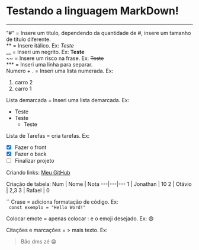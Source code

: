 # Testando a linguagem MarkDown!
***
"#" = Insere um titulo, dependendo da quantidade de #, insere um tamanho de titulo diferente.
<br>
** = Insere itálico. Ex: *Teste*
<br>
__ = Inseri um negrito. Ex: __Teste__
<br>
~~ = Insere um risco na frase. Ex: ~~Teste~~
<br>
*** = Inseri uma linha para separar.
<br>
Numero + . = Inseri uma lista numerada. Ex: 
1. carro 2 
2.  carro 1 

Lista demarcada = Inseri uma lista demarcada. Ex:
<br>
* Teste
* Teste
  * Teste

Lista de Tarefas = cria tarefas. Ex: 

- [X] Fazer o front
- [X] Fazer o back
- [ ] Finalizar projeto

Criando links:
[Meu GitHub](https://github.com/JonathanMacedo)

Criação de tabela:
Num | Nome | Nota
---|---|---
1 | Jonathan | 10
2 | Otávio | 2,3
3 | Rafael | 0 

`` Crase = adiciona formatação de código. Ex:  
` const exemplo = "Hello Word!"`

Colocar emote = apenas colocar : e o emoji desejado. Ex:
😄

Citações e marcações = > mais texto. Ex:
> Bão dms zé 😁

